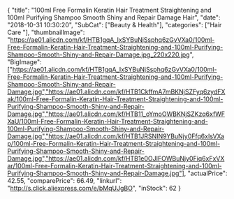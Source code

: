 {
	"title": "100ml Free Formalin Keratin Hair Treatment Straightening and 100ml Purifying Shampoo Smooth Shiny and Repair Damage Hair",
	"date": "2018-10-31 10:30:20",
	"SubCat": ["Beauty & Health"],
	"categories": ["Hair Care "],
	"thumbnailImage": "https://ae01.alicdn.com/kf/HTB1gqA_IxSYBuNjSsphq6zGvVXa0/100ml-Free-Formalin-Keratin-Hair-Treatment-Straightening-and-100ml-Purifying-Shampoo-Smooth-Shiny-and-Repair-Damage.jpg_220x220.jpg",
	"BigImage": ["https://ae01.alicdn.com/kf/HTB1gqA_IxSYBuNjSsphq6zGvVXa0/100ml-Free-Formalin-Keratin-Hair-Treatment-Straightening-and-100ml-Purifying-Shampoo-Smooth-Shiny-and-Repair-Damage.jpg","https://ae01.alicdn.com/kf/HTB1CkffmA7mBKNjSZFyq6zydFXak/100ml-Free-Formalin-Keratin-Hair-Treatment-Straightening-and-100ml-Purifying-Shampoo-Smooth-Shiny-and-Repair-Damage.jpg","https://ae01.alicdn.com/kf/HTB11_oYmoOWBKNjSZKzq6xfWFXaU/100ml-Free-Formalin-Keratin-Hair-Treatment-Straightening-and-100ml-Purifying-Shampoo-Smooth-Shiny-and-Repair-Damage.jpg","https://ae01.alicdn.com/kf/HTB1JRSNIN9YBuNjy0Ffq6xIsVXap/100ml-Free-Formalin-Keratin-Hair-Treatment-Straightening-and-100ml-Purifying-Shampoo-Smooth-Shiny-and-Repair-Damage.jpg","https://ae01.alicdn.com/kf/HTB1e0OJIFOWBuNjy0Fiq6xFxVXar/100ml-Free-Formalin-Keratin-Hair-Treatment-Straightening-and-100ml-Purifying-Shampoo-Smooth-Shiny-and-Repair-Damage.jpg"],
	"actualPrice": 42.55,
	"comparePrice": 66.49,
	"linkurl": "http://s.click.aliexpress.com/e/bMqUJgBO",
	"inStock": 62
}

